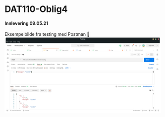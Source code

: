 # DAT110-Oblig4
#### Innlevering 09.05.21

Eksempelbilde fra testing med Postman 📮️
![Postman test](/docs/postman_example.png)

